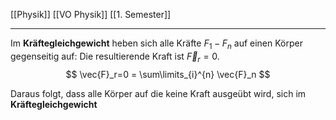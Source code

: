 [[Physik]] [[VO Physik]] [[1. Semester]]

---

Im **Kräftegleichgewicht** heben sich alle Kräfte $F_1-F_n$ auf einen Körper gegenseitig auf: Die resultierende Kraft ist $\vec{F}_r=0$.
$$
\vec{F}_r=0 = \sum\limits_{i}^{n} \vec{F}_n
$$

Daraus folgt, dass alle Körper auf die keine Kraft ausgeübt wird, sich im **Kräftegleichgewicht** 